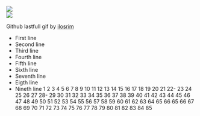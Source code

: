 [![](https://img.shields.io/badge/Made%20With-ilosrim-lightgrey.svg?style=for-the-badge&logo=github)](https://github.com/Annihil/github-spray)  
[![](https://i.imgur.com/2DrTn0Z.gif)](https://github.com/Annihil/github-spray)

<p>
  Github lastfull gif by <a href="https://t.me/ilosrim" target="_blank">ilosrim</a>
</p>

- First line
- Second line
- Third line
- Fourth line
- Fifth line
- Sixth line
- Seventh line
- Eigth line
- Nineth line
  1
  2
  3
  4
  5
  6
  7
  8
  9
  10
  11
  12
  13
  14
  15
  16
  17
  18
  19
  20
  21
  22-
  23
  24
  25
  26
  27
  28-
  29
  30
  31
  32
  33
  34
  35
  36
  37
  38
  39
  40
  41
  42
  43
  44
  45
  46
  47
  48
  49
  50
  51
  52
  53
  54
  55
  56
  57
  58
  59
  60
  61
  62
  63
  64
  65
  66
  65
  66
  67
  68
  69
  70
  71
  72
  73
  74
  75
  76
  77
  78
  79
  80
  81
  82
  83
  84
  85

